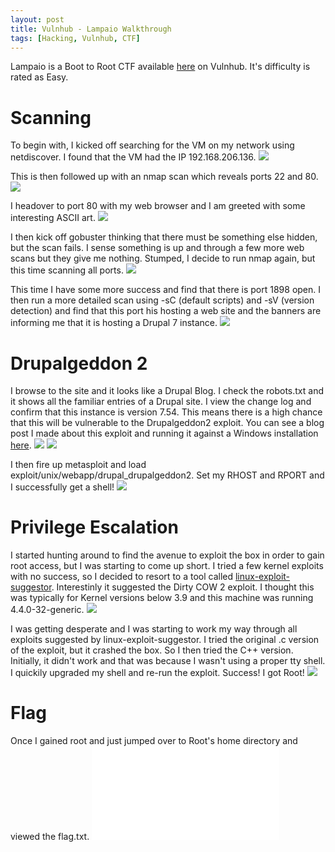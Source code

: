 ```yaml
---
layout: post
title: Vulnhub - Lampaio Walkthrough
tags: [Hacking, Vulnhub, CTF]
---
```

Lampaio is a Boot to Root CTF available [here](https://www.vulnhub.com/entry/lampiao-1,249/) on Vulnhub. It's difficulty is rated as Easy.

# Scanning
To begin with, I kicked off searching for the VM on my network using netdiscover. I found that the VM had the IP 192.168.206.136.
![](/img/lampaio/netdiscover.png)

This is then followed up with an nmap scan which reveals ports 22 and 80. 
![](/img/lampaio/nmap1.png)

I headover to port 80 with my web browser and I am greeted with some interesting ASCII art. 
![](/img/lampaio/port80.PNG)

I then kick off gobuster thinking that there must be something else hidden, but the scan fails. I sense something is up and through a few more web scans but they give me nothing. Stumped, I decide to run nmap again, but this time scanning all ports.
![](/img/lampaio/nmap2.png)

This time I have some more success and find that there is port 1898 open. I then run a more detailed scan using -sC (default scripts) and -sV (version detection) and find that this port his hosting a web site and the banners are informing me that it is hosting a Drupal 7 instance.
![](/img/lampaio/nmap3.png)

# Drupalgeddon 2
I browse to the site and it looks like a Drupal Blog. I check the robots.txt and it shows all the familiar entries of a Drupal site. I view the change log and confirm that this instance is version 7.54. This means there is a high chance that this will be vulnerable to the Drupalgeddon2 exploit. You can see a blog post I made about this exploit and running it against a Windows installation [here](https://wjmccann.github.io/blog/2018/06/02/Drupalgeddon2).
![](/img/lampaio/drupal.PNG)
![](/img/lampaio/changelog.png)

I then fire up metasploit and load exploit/unix/webapp/drupal_drupalgeddon2. Set my RHOST and RPORT and I successfully get a shell!
![](/img/lampaio/shell.png)

# Privilege Escalation
I started hunting around to find the avenue to exploit the box in order to gain root access, but I was starting to come up short. I tried a few kernel exploits with no success, so I decided to resort to a tool called [linux-exploit-suggestor](https://github.com/mzet-/linux-exploit-suggester). Interestinly it suggested the Dirty COW 2 exploit. I thought this was typically for Kernel versions below 3.9 and this machine was running 4.4.0-32-generic.
![](/img/lampaio/exploit.png)

I was getting desperate and I was starting to work my way through all exploits suggested by linux-exploit-suggestor. I tried the original .c version of the exploit, but it crashed the box. So I then tried the C++ version. Initially, it didn't work and that was because I wasn't using a proper tty shell. I quickily upgraded my shell and re-run the exploit. Success! I got Root!
![](/img/lampaio/root.png)

# Flag
Once I gained root and just jumped over to Root's home directory and viewed the flag.txt.
![](/img/lampaio/flag.txt)
